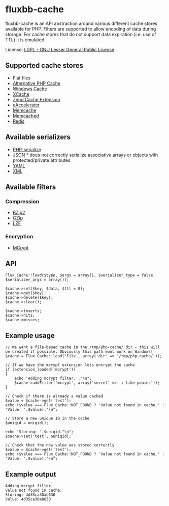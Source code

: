 # fluxbb-cache
fluxbb-cache is an API abstraction around various different cache stores available for PHP. Filters are supported to allow encoding of data during storage.
For cache stores that do not support data expiration (i.e. use of TTL) it is emulated.

License: [LGPL - GNU Lesser General Public License](http://www.gnu.org/licenses/lgpl.html)

## Supported cache stores
 * Flat files
 * [Alternative PHP Cache](http://uk2.php.net/manual/en/book.apc.php)
 * [Windows Cache](http://uk2.php.net/manual/en/book.wincache.php)
 * [XCache](http://xcache.lighttpd.net)
 * [Zend Cache Extension](http://files.zend.com/help/Zend-Platform/zend_cache_api.htm)
 * [eAccelerator](http://eaccelerator.net)
 * [Memcache](http://uk2.php.net/manual/en/book.memcache.php)
 * [Memcached](http://uk2.php.net/manual/en/book.memcached.php)
 * [Redis](http://github.com/owlient/phpredis)

## Available serializers
 * [PHP-serialize](http://uk2.php.net/manual/en/function.serialize.php)
 * [JSON](http://uk2.php.net/manual/en/book.json.php) * does not correctly serialize associative arrays or objects with protected/private attributes
 * [YAML](http://uk2.php.net/manual/en/book.yaml.php)
 * [XML](http://pear.php.net/package/XML_Serializer/)

## Available filters
### Compression
 * [BZip2](http://uk2.php.net/manual/en/book.bzip2.php)
 * [GZip](http://uk2.php.net/manual/en/book.zlib.php)
 * [LZF](http://uk2.php.net/manual/en/book.lzf.php)

### Encryption
 * [MCrypt](http://uk2.php.net/manual/en/book.mcrypt.php)

## API
	Flux_Cache::load($type, $args = array(), $serializer_type = false, $serializer_args = array());

	$cache->set($key, $data, $ttl = 0);
	$cache->get($key);
	$cache->delete($key);
	$cache->clear();

	$cache->inserts;
	$cache->hits;
	$cache->misses;

## Example usage
	// We want a file-based cache in the /tmp/php-cache/ dir - this will be created if possible. Obviously this path wont work on Windows!
	$cache = Flux_Cache::load('File', array('dir' => '/tmp/php-cache/'));

	// If we have the mcrypt extension lets encrypt the cache
	if (extension_loaded('mcrypt'))
	{
		echo 'Adding mcrypt filter.'."\n";
		$cache->addFilter('mcrypt', array('secret' => 'i like ponies'));
	}

	// Check if there is already a value cached
	$value = $cache->get('test');
	echo ($value === Flux_Cache::NOT_FOUND ? 'Value not found in cache.' : 'Value: '.$value)."\n";

	// Store a new unique ID in the cache
	$uniqid = uniqid();

	echo 'Storing: '.$uniqid."\n";
	$cache->set('test', $uniqid);

	// Check that the new value was stored correctly
	$value = $cache->get('test');
	echo ($value === Flux_Cache::NOT_FOUND ? 'Value not found in cache.' : 'Value: '.$value)."\n";

## Example output
	Adding mcrypt filter.
	Value not found in cache.
	Storing: 4d35ca30ab630
	Value: 4d35ca30ab630
